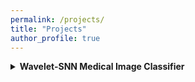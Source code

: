 ```yaml
---
permalink: /projects/
title: "Projects"
author_profile: true
---
```


<details>
  <br>
  <summary>
    <strong>Wavelet-SNN Medical Image Classifier</strong>
  </summary>
  <p>
    This project leverages wavelet-transformed grayscale medical images and uses a spiking neural network (SNN) built with PyTorch and snntorch to perform classification. It's part of a broader research focus intersecting biomedical image analysis and neuromorphic computing.
    <br>
    🔗 <a href="https://github.com/yourusername/wavelet-snn-classifier" target="_blank">View on GitHub</a>
  </p>

</details>